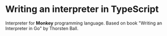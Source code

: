 # Writing an interpreter in TypeScript

Interpreter for **Monkey** programming language. Based on book "Writing an Interpreter in Go" by Thorsten Ball.
